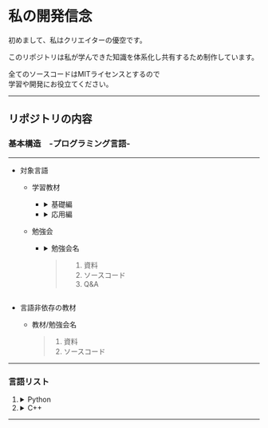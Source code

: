 # 私の開発信念

初めまして、私はクリエイターの優空です。

このリポジトリは私が学んできた知識を体系化し共有するため制作しています。

全てのソースコードはMITライセンスとするので  
学習や開発にお役立てください。
___

## リポジトリの内容 

### 基本構造　-プログラミング言語-
___
- 対象言語
    - 学習教材
        - <details><summary>基礎編</summary>

            > 1. 言語についての解説
            > 1. 開発環境とHelloWorldまでの手順
            > 1. CUIで四則演算,文字列の扱い
            > 1. if, Switch-case文
            > 1. for, while文
            > 1. 外部ライブラリの読み込み
            > 1. fileのread,write
            > 1. CSV読み込み
            > 1. CUI ミニゲーム
            > 1. GUI ミニゲーム

            </details>

        - <details><summary>応用編<summary>



            </details>

    - 勉強会
        - <details><summary>勉強会名<summary>

            > 1. 資料
            > 1. ソースコード
            > 1. Q&A

            </details>

- 言語非依存の教材
    - 教材/勉強会名
        > 1. 資料
        > 1. ソースコード
___

### 言語リスト
1. <details><summary>Python</summary>
    基礎編

    > 1. [Pythonについて]()
    > 1. [開発環境とHelloWorldまでの手順]()
    > 1. [CUIで四則演算,文字列の扱い]()
    > 1. [if, Switch-case文]()
    > 1. [for, while文]()
    > 1. [外部ライブラリの読み込み]()
    > 1. [fileのread,write]()
    > 1. [CSV読み込み]()
    > 1. [CUI ミニゲーム]()
    > 1. [GUI ミニゲーム]()

    応用編

    <details><summary>勉強会一覧</summary>


    > 1. [test]()
    > 1. [test]()
    
    </details>

    </details>

1. <details><summary>C++</summary>
    基礎編

    > 1. [C++について]()
    > 1. [開発環境とHelloWorldまでの手順]()
    > 1. [CUIで四則演算,文字列の扱い]()
    > 1. [if, Switch-case文]()
    > 1. [for, while文]()
    > 1. [外部ライブラリの読み込み]()
    > 1. [fileのread,write]()
    > 1. [CSV読み込み]()
    > 1. [CUI ミニゲーム]()
    > 1. [GUI ミニゲーム]()

    応用編
    
    </details>



___
